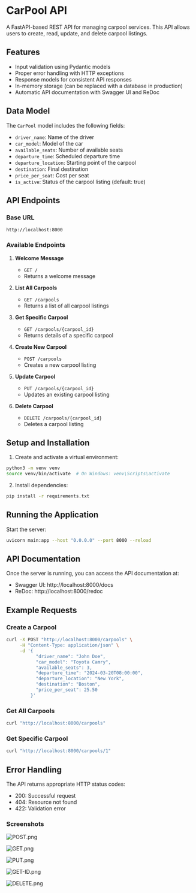 # CarPool API

A FastAPI-based REST API for managing carpool services. This API allows users to create, read, update, and delete carpool listings.

## Features

- Input validation using Pydantic models
- Proper error handling with HTTP exceptions
- Response models for consistent API responses
- In-memory storage (can be replaced with a database in production)
- Automatic API documentation with Swagger UI and ReDoc

## Data Model

The `CarPool` model includes the following fields:
- `driver_name`: Name of the driver
- `car_model`: Model of the car
- `available_seats`: Number of available seats
- `departure_time`: Scheduled departure time
- `departure_location`: Starting point of the carpool
- `destination`: Final destination
- `price_per_seat`: Cost per seat
- `is_active`: Status of the carpool listing (default: true)

## API Endpoints

### Base URL
```
http://localhost:8000
```

### Available Endpoints

1. **Welcome Message**
   - `GET /`
   - Returns a welcome message

2. **List All Carpools**
   - `GET /carpools`
   - Returns a list of all carpool listings

3. **Get Specific Carpool**
   - `GET /carpools/{carpool_id}`
   - Returns details of a specific carpool

4. **Create New Carpool**
   - `POST /carpools`
   - Creates a new carpool listing

5. **Update Carpool**
   - `PUT /carpools/{carpool_id}`
   - Updates an existing carpool listing

6. **Delete Carpool**
   - `DELETE /carpools/{carpool_id}`
   - Deletes a carpool listing

## Setup and Installation

1. Create and activate a virtual environment:
```bash
python3 -m venv venv
source venv/bin/activate  # On Windows: venv\Scripts\activate
```

2. Install dependencies:
```bash
pip install -r requirements.txt
```

## Running the Application

Start the server:
```bash
uvicorn main:app --host "0.0.0.0" --port 8000 --reload
```

## API Documentation

Once the server is running, you can access the API documentation at:

- Swagger UI: http://localhost:8000/docs
- ReDoc: http://localhost:8000/redoc

## Example Requests

### Create a Carpool
```bash
curl -X POST "http://localhost:8000/carpools" \
     -H "Content-Type: application/json" \
     -d '{
           "driver_name": "John Doe",
           "car_model": "Toyota Camry",
           "available_seats": 3,
           "departure_time": "2024-03-20T08:00:00",
           "departure_location": "New York",
           "destination": "Boston",
           "price_per_seat": 25.50
         }'
```

### Get All Carpools
```bash
curl "http://localhost:8000/carpools"
```

### Get Specific Carpool
```bash
curl "http://localhost:8000/carpools/1"
```

## Error Handling

The API returns appropriate HTTP status codes:
- 200: Successful request
- 404: Resource not found
- 422: Validation error

### Screenshots
![POST.png](images/POST.png)

![GET.png](images/GET.png)

![PUT.png](images/PUT.png)

![GET-ID.png](images/GET-ID.png)

![DELETE.png](images/DELETE.png)



